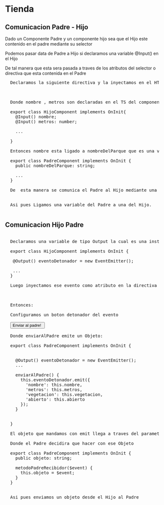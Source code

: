 # Tienda

<h2> Comunicacion Padre - Hijo</h2>
Dado un Componente Padre y un componente hijo sea que el Hijo este contenido en el padre mediante su selector

Podemos pasar data de Padre a Hijo si declaramos una variable @Input() en el Hijo 

De tal manera que esta sera pasada a traves de los atributos del selector o directiva que esta contenida en el Padre

<pre>
  Declaramos la siguiente directiva y la inyectamos en el HTML del padre : 
  
  <app-parques [nombre]="nombreDelParque" [metros]="7431"></app-parques>
 
  Donde nombre , metros son declaradas en el TS del componente Hijo:
  
  export class HijoComponent implements OnInit{
    @Input() nombre;
    @Input() metros: number;
    
    ...
    
  }
  
  Entonces nombre esta ligado a nombreDelParque que es una variable del Componente Padre
  
  export class PadreComponent implements OnInit {
    public nombreDelParque: string;

    ...
  }
  
  De  esta manera se comunica el Padre al Hijo mediante una variable "Compartida"
  
  
  Asi pues Ligamos una variable del Padre a una del Hijo.

</pre>

<h2> Comunicacion Hijo Padre </h2>


<pre>

  Declaramos una variable de tipo Output la cual es una instancia de un EventEmitter
  
  export class HijoComponent implements OnInit {
  
   @Output() eventoDetonador = new EventEmitter();
   
   ...
  }

  Luego inyectamos ese evento como atributo en la directiva Hija que se encuentra en el HTML del Padre
  
  <app-parques (eventoDetonador)="metodoPadreRecibidor($event)"></app-parques>
  
  Entonces:
  
  Configuramos un boton detonador del evento 
  
  <button (click)="enviarAlPadre()">Enviar al padre! </button>
  
  Donde enviarAlPadre emite un Objeto:
  
  export class PadreComponent implements OnInit {
  
 
    @Output() eventoDetonador = new EventEmitter();
    ...
    
    enviarAlPadre() {
      this.eventoDetonador.emit({
        'nombre': this.nombre,
        'metros': this.metros,
        'vegetacion': this.vegetacion,
        'abierto': this.abierto
      });
    }
    
    
  }
  
  El objeto que mandamos con emit llega a traves del parametro $event de metodoPadreRecibidor($event)
  
  Donde el Padre decidira que hacer con ese Objeto
  
  export class PadreComponent implements OnInit {
    public objeto: string;

    metodoPadreRecibidor($event) {
      this.objeto = $event;
    }
  }


  Asi pues enviamos un objeto desde el Hijo al Padre
</pre>

